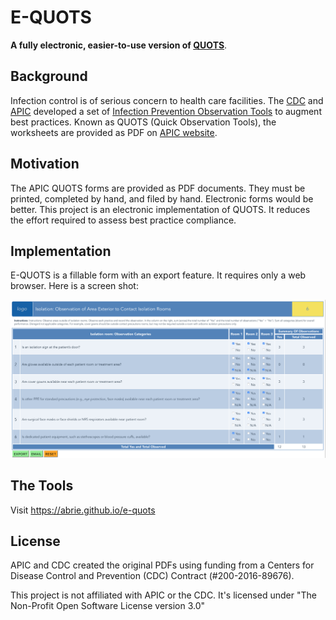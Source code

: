 # E-QUOTS
**A fully electronic, easier-to-use version of [QUOTS](https://ipcobservationtools.site.apic.org/observation-tools-library/)**.

## Background
Infection control is of serious concern to health care facilities. The [CDC](https://cdc.gov) and [APIC](http://https://www.apic.org) developed a set of [Infection Prevention Observation Tools](http://ipcobservationtools.site.apic.org) to augment best practices. Known as QUOTS (Quick Observation Tools), the worksheets are provided as PDF on [APIC website](https://ipcobservationtools.site.apic.org/observation-tools-library/).

## Motivation
The APIC QUOTS forms are provided as PDF documents. They must be printed, completed by hand, and filed by hand. Electronic forms would be better. This project is an electronic implementation of QUOTS. It reduces the effort required to assess best practice compliance.

## Implementation
E-QUOTS is a fillable form with an export feature. It requires only a web browser. Here is a screen shot:

![](https://github.com/abrie/e-quots/blob/master/screenshot.png)

## The Tools
Visit https://abrie.github.io/e-quots

## License
APIC and CDC created the original PDFs using funding from a Centers for Disease Control and Prevention (CDC) Contract (#200-2016-89676).

This project is not affiliated with APIC or the CDC. It's licensed under "The Non-Profit Open Software License version 3.0"
